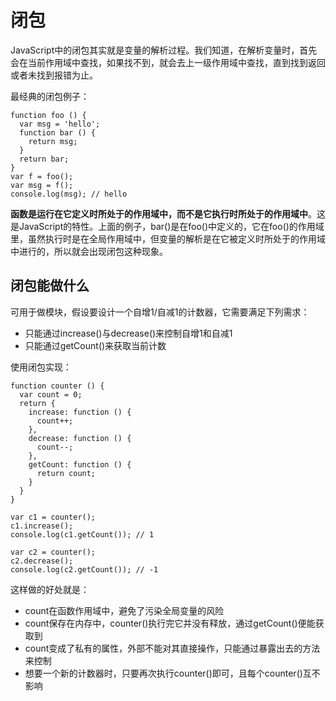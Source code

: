 # 闭包

JavaScript中的闭包其实就是变量的解析过程。我们知道，在解析变量时，首先会在当前作用域中查找，如果找不到，就会去上一级作用域中查找，直到找到返回或者未找到报错为止。

最经典的闭包例子：

    function foo () {
      var msg = 'hello';
      function bar () {
        return msg;
      }
      return bar;
    }
    var f = foo();
    var msg = f();
    console.log(msg); // hello

**函数是运行在它定义时所处于的作用域中，而不是它执行时所处于的作用域中**。这是JavaScript的特性。上面的例子，bar()是在foo()中定义的，它在foo()的作用域里，虽然执行时是在全局作用域中，但变量的解析是在它被定义时所处于的作用域中进行的，所以就会出现闭包这种现象。

## 闭包能做什么

可用于做模块，假设要设计一个自增1/自减1的计数器，它需要满足下列需求：

* 只能通过increase()与decrease()来控制自增1和自减1
* 只能通过getCount()来获取当前计数

使用闭包实现：

    function counter () {
      var count = 0;
      return {
        increase: function () {
          count++;
        },
        decrease: function () {
          count--;
        },
        getCount: function () {
          return count;
        }
      }
    }

    var c1 = counter();
    c1.increase();
    console.log(c1.getCount()); // 1

    var c2 = counter();
    c2.decrease();
    console.log(c2.getCount()); // -1

这样做的好处就是：

* count在函数作用域中，避免了污染全局变量的风险
* count保存在内存中，counter()执行完它并没有释放，通过getCount()便能获取到
* count变成了私有的属性，外部不能对其直接操作，只能通过暴露出去的方法来控制
* 想要一个新的计数器时，只要再次执行counter()即可，且每个counter()互不影响